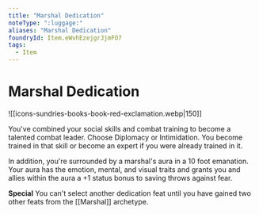 ```yaml
---
title: "Marshal Dedication"
noteType: ":luggage:"
aliases: "Marshal Dedication"
foundryId: Item.eWvhEzejgrJjmFO7
tags:
  - Item
---
```


# Marshal Dedication
![[icons-sundries-books-book-red-exclamation.webp|150]]

You've combined your social skills and combat training to become a talented combat leader. Choose Diplomacy or Intimidation. You become trained in that skill or become an expert if you were already trained in it.

In addition, you're surrounded by a marshal's aura in a 10 foot emanation. Your aura has the emotion, mental, and visual traits and grants you and allies within the aura a +1 status bonus to saving throws against fear.

**Special** You can't select another dedication feat until you have gained two other feats from the [[Marshal]] archetype.


